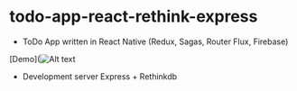 # todo-app-react-rethink-express

- ToDo App written in React Native (Redux, Sagas, Router Flux, Firebase)

[Demo](![Alt text](https://github.com/franciscofsales/todo-app-react-rethink-express/raw/master/client/demo.gif)

- Development server Express + Rethinkdb
